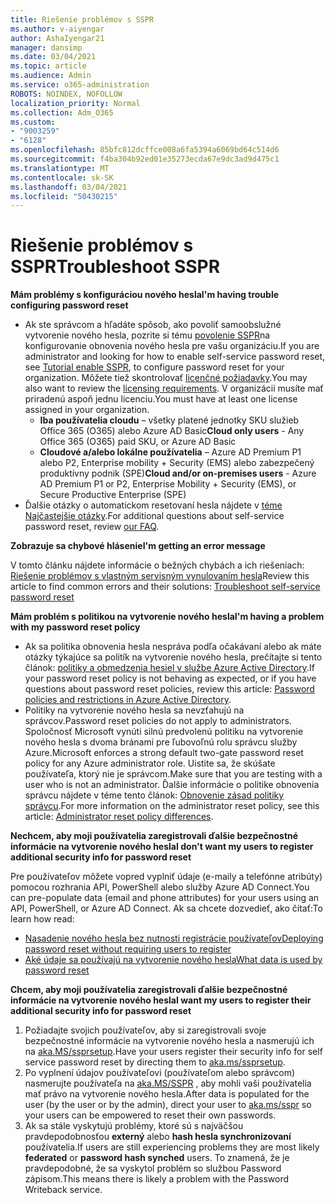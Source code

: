 ```yaml
---
title: Riešenie problémov s SSPR
ms.author: v-aiyengar
author: AshaIyengar21
manager: dansimp
ms.date: 03/04/2021
ms.topic: article
ms.audience: Admin
ms.service: o365-administration
ROBOTS: NOINDEX, NOFOLLOW
localization_priority: Normal
ms.collection: Adm_O365
ms.custom:
- "9003259"
- "6128"
ms.openlocfilehash: 85bfc812dcffce008a6fa5394a6069bd64c514d6
ms.sourcegitcommit: f4ba304b92ed01e35273ecda67e9dc3ad9d475c1
ms.translationtype: MT
ms.contentlocale: sk-SK
ms.lasthandoff: 03/04/2021
ms.locfileid: "50430215"
---
```

# <a name="troubleshoot-sspr"></a><span data-ttu-id="20186-102">Riešenie problémov s SSPR</span><span class="sxs-lookup"><span data-stu-id="20186-102">Troubleshoot SSPR</span></span>

<span data-ttu-id="20186-103">**Mám problémy s konfiguráciou nového hesla**</span><span class="sxs-lookup"><span data-stu-id="20186-103">**I'm having trouble configuring password reset**</span></span>

- <span data-ttu-id="20186-104">Ak ste správcom a hľadáte spôsob, ako povoliť samoobslužné vytvorenie nového hesla, pozrite si tému [povolenie SSPR](https://docs.microsoft.com/azure/active-directory/authentication/tutorial-enable-sspr)na konfigurovanie obnovenia nového hesla pre vašu organizáciu.</span><span class="sxs-lookup"><span data-stu-id="20186-104">If you are administrator and looking for how to enable self-service password reset, see [Tutorial enable SSPR](https://docs.microsoft.com/azure/active-directory/authentication/tutorial-enable-sspr), to configure password reset for your organization.</span></span> <span data-ttu-id="20186-105">Môžete tiež skontrolovať [licenčné požiadavky](https://docs.microsoft.com/azure/active-directory/authentication/concept-sspr-licensing?WT.mc_id=Portal-Microsoft_Azure_Support).</span><span class="sxs-lookup"><span data-stu-id="20186-105">You may also want to review the [licensing requirements](https://docs.microsoft.com/azure/active-directory/authentication/concept-sspr-licensing?WT.mc_id=Portal-Microsoft_Azure_Support).</span></span> <span data-ttu-id="20186-106">V organizácii musíte mať priradenú aspoň jednu licenciu.</span><span class="sxs-lookup"><span data-stu-id="20186-106">You must have at least one license assigned in your organization.</span></span>
    - <span data-ttu-id="20186-107">**Iba používatelia cloudu** – všetky platené jednotky SKU služieb Office 365 (O365) alebo Azure AD Basic</span><span class="sxs-lookup"><span data-stu-id="20186-107">**Cloud only users** - Any Office 365 (O365) paid SKU, or Azure AD Basic</span></span>
    - <span data-ttu-id="20186-108">**Cloudové a/alebo lokálne používatelia** – Azure AD Premium P1 alebo P2, Enterprise mobility + Security (EMS) alebo zabezpečený produktívny podnik (SPE)</span><span class="sxs-lookup"><span data-stu-id="20186-108">**Cloud and/or on-premises users** - Azure AD Premium P1 or P2, Enterprise Mobility + Security (EMS), or Secure Productive Enterprise (SPE)</span></span>
- <span data-ttu-id="20186-109">Ďalšie otázky o automatickom resetovaní hesla nájdete v [téme Najčastejšie otázky](https://docs.microsoft.com/azure/active-directory/authentication/active-directory-passwords-faq?WT.mc_id=Portal-Microsoft_Azure_Support).</span><span class="sxs-lookup"><span data-stu-id="20186-109">For additional questions about self-service password reset, review [our FAQ](https://docs.microsoft.com/azure/active-directory/authentication/active-directory-passwords-faq?WT.mc_id=Portal-Microsoft_Azure_Support).</span></span>

<span data-ttu-id="20186-110">**Zobrazuje sa chybové hlásenie**</span><span class="sxs-lookup"><span data-stu-id="20186-110">**I'm getting an error message**</span></span>

<span data-ttu-id="20186-111">V tomto článku nájdete informácie o bežných chybách a ich riešeniach: [Riešenie problémov s vlastným servisným vynulovaním hesla](https://docs.microsoft.com/azure/active-directory/authentication/active-directory-passwords-troubleshoot?WT.mc_id=Portal-Microsoft_Azure_Support)</span><span class="sxs-lookup"><span data-stu-id="20186-111">Review this article to find common errors and their solutions: [Troubleshoot self-service password reset](https://docs.microsoft.com/azure/active-directory/authentication/active-directory-passwords-troubleshoot?WT.mc_id=Portal-Microsoft_Azure_Support)</span></span>

<span data-ttu-id="20186-112">**Mám problém s politikou na vytvorenie nového hesla**</span><span class="sxs-lookup"><span data-stu-id="20186-112">**I'm having a problem with my password reset policy**</span></span>

- <span data-ttu-id="20186-113">Ak sa politika obnovenia hesla nespráva podľa očakávaní alebo ak máte otázky týkajúce sa politík na vytvorenie nového hesla, prečítajte si tento článok: [politiky a obmedzenia hesiel v službe Azure Active Directory](https://docs.microsoft.com/azure/active-directory/authentication/concept-sspr-policy?WT.mc_id=Portal-Microsoft_Azure_Support).</span><span class="sxs-lookup"><span data-stu-id="20186-113">If your password reset policy is not behaving as expected, or if you have questions about password reset policies, review this article: [Password policies and restrictions in Azure Active Directory](https://docs.microsoft.com/azure/active-directory/authentication/concept-sspr-policy?WT.mc_id=Portal-Microsoft_Azure_Support).</span></span>
- <span data-ttu-id="20186-114">Politiky na vytvorenie nového hesla sa nevzťahujú na správcov.</span><span class="sxs-lookup"><span data-stu-id="20186-114">Password reset policies do not apply to administrators.</span></span> <span data-ttu-id="20186-115">Spoločnosť Microsoft vynúti silnú predvolenú politiku na vytvorenie nového hesla s dvoma bránami pre ľubovoľnú rolu správcu služby Azure.</span><span class="sxs-lookup"><span data-stu-id="20186-115">Microsoft enforces a strong default two-gate password reset policy for any Azure administrator role.</span></span> <span data-ttu-id="20186-116">Uistite sa, že skúšate používateľa, ktorý nie je správcom.</span><span class="sxs-lookup"><span data-stu-id="20186-116">Make sure that you are testing with a user who is not an administrator.</span></span> <span data-ttu-id="20186-117">Ďalšie informácie o politike obnovenia správcu nájdete v téme tento článok: [Obnovenie zásad politiky správcu](https://docs.microsoft.com/azure/active-directory/authentication/concept-sspr-policy?WT.mc_id=Portal-Microsoft_Azure_Support#administrator-reset-policy-differences).</span><span class="sxs-lookup"><span data-stu-id="20186-117">For more information on the administrator reset policy, see this article: [Administrator reset policy differences](https://docs.microsoft.com/azure/active-directory/authentication/concept-sspr-policy?WT.mc_id=Portal-Microsoft_Azure_Support#administrator-reset-policy-differences).</span></span>

<span data-ttu-id="20186-118">**Nechcem, aby moji používatelia zaregistrovali ďalšie bezpečnostné informácie na vytvorenie nového hesla**</span><span class="sxs-lookup"><span data-stu-id="20186-118">**I don't want my users to register additional security info for password reset**</span></span>

<span data-ttu-id="20186-119">Pre používateľov môžete vopred vyplniť údaje (e-maily a telefónne atribúty) pomocou rozhrania API, PowerShell alebo služby Azure AD Connect.</span><span class="sxs-lookup"><span data-stu-id="20186-119">You can pre-populate data (email and phone attributes) for your users using an API, PowerShell, or Azure AD Connect.</span></span> <span data-ttu-id="20186-120">Ak sa chcete dozvedieť, ako čítať:</span><span class="sxs-lookup"><span data-stu-id="20186-120">To learn how read:</span></span>

- [<span data-ttu-id="20186-121">Nasadenie nového hesla bez nutnosti registrácie používateľov</span><span class="sxs-lookup"><span data-stu-id="20186-121">Deploying password reset without requiring users to register</span></span>](https://docs.microsoft.com/azure/active-directory/active-directory-passwords-data?WT.mc_id=Portal-Microsoft_Azure_Support#set-and-read-authentication-data-using-powershell)
- [<span data-ttu-id="20186-122">Aké údaje sa používajú na vytvorenie nového hesla</span><span class="sxs-lookup"><span data-stu-id="20186-122">What data is used by password reset</span></span>](https://docs.microsoft.com/azure/active-directory/active-directory-passwords-data?WT.mc_id=Portal-Microsoft_Azure_Support)

<span data-ttu-id="20186-123">**Chcem, aby moji používatelia zaregistrovali ďalšie bezpečnostné informácie na vytvorenie nového hesla**</span><span class="sxs-lookup"><span data-stu-id="20186-123">**I want my users to register their additional security info for password reset**</span></span>

1. <span data-ttu-id="20186-124">Požiadajte svojich používateľov, aby si zaregistrovali svoje bezpečnostné informácie na vytvorenie nového hesla a nasmerujú ich na [aka.MS/ssprsetup](https://mysignins.microsoft.com/security-info).</span><span class="sxs-lookup"><span data-stu-id="20186-124">Have your users register their security info for self service password reset by directing them to [aka.ms/ssprsetup](https://mysignins.microsoft.com/security-info).</span></span>
1. <span data-ttu-id="20186-125">Po vyplnení údajov používateľovi (používateľom alebo správcom) nasmerujte používateľa na [aka.MS/SSPR](https://passwordreset.microsoftonline.com/) , aby mohli vaši používatelia mať právo na vytvorenie nového hesla.</span><span class="sxs-lookup"><span data-stu-id="20186-125">After data is populated for the user (by the user or by the admin), direct your user to [aka.ms/sspr](https://passwordreset.microsoftonline.com/) so your users can be empowered to reset their own passwords.</span></span>
1. <span data-ttu-id="20186-126">Ak sa stále vyskytujú problémy, ktoré sú s najväčšou pravdepodobnosťou **externý** alebo **hash hesla synchronizovaní** používatelia.</span><span class="sxs-lookup"><span data-stu-id="20186-126">If users are still experiencing problems they are most likely **federated** or **password hash synched** users.</span></span> <span data-ttu-id="20186-127">To znamená, že je pravdepodobné, že sa vyskytol problém so službou Password zápisom.</span><span class="sxs-lookup"><span data-stu-id="20186-127">This means there is likely a problem with the Password Writeback service.</span></span>